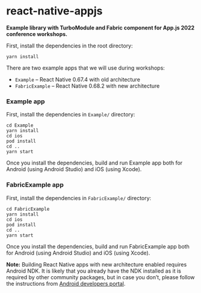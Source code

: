 # react-native-appjs

**Example library with TurboModule and Fabric component for App.js 2022 conference workshops.**

First, install the dependencies in the root directory:

```console
yarn install
```

There are two example apps that we will use during workshops:
* `Example` &ndash; React Native 0.67.4 with old architecture
* `FabricExample` &ndash; React Native 0.68.2 with new architecture

### Example app

First, install the dependencies in `Example/` directory:

```console
cd Example
yarn install
cd ios
pod install
cd ..
yarn start
```

Once you install the dependencies, build and run Example app both for Android (using Android Studio) and iOS (using Xcode).

### FabricExample app

First, install the dependencies in `FabricExample/` directory:

```console
cd FabricExample
yarn install
cd ios
pod install
cd ..
yarn start
```

Once you install the dependencies, build and run FabricExample app both for Android (using Android Studio) and iOS (using Xcode).

**Note:** Building React Native apps with new architecture enabled requires Android NDK. It is likely that you already have the NDK installed as it is required by other community packages, but in case you don’t, please follow the instructions from [Android developers portal](https://developer.android.com/studio/projects/install-ndk).
